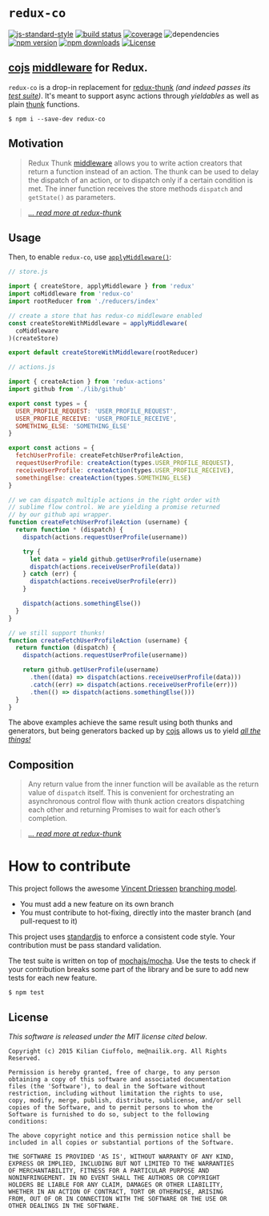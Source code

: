 # `redux-co`

[![js-standard-style](https://img.shields.io/badge/code%20style-Standard-green.svg?style=flat-square)](https://github.com/feross/standard)
[![build status](https://img.shields.io/wercker/ci/567b8fc61e29124443086121.svg?style=flat-square)](https://app.wercker.com/#applications/567b8fc61e29124443086121)
[![coverage](https://img.shields.io/codeclimate/coverage/github/kilianc/redux-co.svg?style=flat-square)](https://codeclimate.com/github/kilianc/redux-co/coverage)
![dependencies](https://img.shields.io/david/kilianc/redux-co.svg?style=flat-square)
[![npm version](https://img.shields.io/npm/v/redux-co.svg?style=flat-square)](https://www.npmjs.com/package/redux-co)
[![npm downloads](https://img.shields.io/npm/dm/redux-co.svg?style=flat-square)](https://www.npmjs.com/package/redux-co)
[![License](https://img.shields.io/npm/l/redux-co.svg?style=flat-square)](https://www.npmjs.com/package/redux-co)

## [cojs](https://github.com/tj/co) [middleware](http://rackt.github.io/redux/docs/advanced/Middleware.html) for Redux.

`redux-co` is a drop-in replacement for [redux-thunk](https://github.com/gaearon/redux-thunk) *(and indeed passes its [test suite](test/index.test.js))*. It's meant to support async actions through *yieldables* as well as plain [thunk](https://en.wikipedia.org/wiki/Thunk) functions.

    $ npm i --save-dev redux-co

## Motivation

> Redux Thunk [middleware](https://github.com/rackt/redux/blob/master/docs/advanced/Middleware.md) allows you to write action creators that return a function instead of an action. The thunk can be used to delay the dispatch of an action, or to dispatch only if a certain condition is met. The inner function receives the store methods `dispatch` and `getState()` as parameters.

> *[... read more at redux-thunk](https://github.com/gaearon/redux-thunk#motivation)*

## Usage

Then, to enable `redux-co`, use [`applyMiddleware()`](http://rackt.github.io/redux/docs/api/applyMiddleware.html):

```js
// store.js

import { createStore, applyMiddleware } from 'redux'
import coMiddleware from 'redux-co'
import rootReducer from './reducers/index'

// create a store that has redux-co middleware enabled
const createStoreWithMiddleware = applyMiddleware(
  coMiddleware
)(createStore)

export default createStoreWithMiddleware(rootReducer)

```

```js
// actions.js

import { createAction } from 'redux-actions'
import github from './lib/github'

export const types = {
  USER_PROFILE_REQUEST: 'USER_PROFILE_REQUEST',
  USER_PROFILE_RECEIVE: 'USER_PROFILE_RECEIVE',
  SOMETHING_ELSE: 'SOMETHING_ELSE'
}

export const actions = {
  fetchUserProfile: createFetchUserProfileAction,
  requestUserProfile: createAction(types.USER_PROFILE_REQUEST),
  receiveUserProfile: createAction(types.USER_PROFILE_RECEIVE),
  somethingElse: createAction(types.SOMETHING_ELSE)
}

// we can dispatch multiple actions in the right order with
// sublime flow control. We are yielding a promise returned
// by our github api wrapper.
function createFetchUserProfileAction (username) {
  return function * (dispatch) {
    dispatch(actions.requestUserProfile(username))

    try {
      let data = yield github.getUserProfile(username)
      dispatch(actions.receiveUserProfile(data))
    } catch (err) {
      dispatch(actions.receiveUserProfile(err))
    }

    dispatch(actions.somethingElse())
  }
}

// we still support thunks!
function createFetchUserProfileAction (username) {
  return function (dispatch) {
    dispatch(actions.requestUserProfile(username))

    return github.getUserProfile(username)
      .then((data) => dispatch(actions.receiveUserProfile(data)))
      .catch((err) => dispatch(actions.receiveUserProfile(err)))
      .then(() => dispatch(actions.somethingElse()))
  }
}

```

The above examples achieve the same result using both thunks and generators, but being generators backed up by [cojs](https://github.com/tj/co) allows us to yield [*all the things!*](https://github.com/tj/co#yieldables)

## Composition

> Any return value from the inner function will be available as the return value of `dispatch` itself. This is convenient for orchestrating an asynchronous control flow with thunk action creators dispatching each other and returning Promises to wait for each other’s completion.

> *[... read more at redux-thunk](https://github.com/gaearon/redux-thunk#composition)*

# How to contribute

This project follows the awesome [Vincent Driessen](http://nvie.com/about/) [branching model](http://nvie.com/posts/a-successful-git-branching-model/).

* You must add a new feature on its own branch
* You must contribute to hot-fixing, directly into the master branch (and pull-request to it)

This project uses [standardjs](https://github.com/feross/standard) to enforce a consistent code style. Your contribution must be pass standard validation.

The test suite is written on top of [mochajs/mocha](http://mochajs.org/). Use the tests to check if your contribution breaks some part of the library and be sure to add new tests for each new feature.

    $ npm test

## License

_This software is released under the MIT license cited below_.

    Copyright (c) 2015 Kilian Ciuffolo, me@nailik.org. All Rights Reserved.

    Permission is hereby granted, free of charge, to any person
    obtaining a copy of this software and associated documentation
    files (the 'Software'), to deal in the Software without
    restriction, including without limitation the rights to use,
    copy, modify, merge, publish, distribute, sublicense, and/or sell
    copies of the Software, and to permit persons to whom the
    Software is furnished to do so, subject to the following
    conditions:

    The above copyright notice and this permission notice shall be
    included in all copies or substantial portions of the Software.

    THE SOFTWARE IS PROVIDED 'AS IS', WITHOUT WARRANTY OF ANY KIND,
    EXPRESS OR IMPLIED, INCLUDING BUT NOT LIMITED TO THE WARRANTIES
    OF MERCHANTABILITY, FITNESS FOR A PARTICULAR PURPOSE AND
    NONINFRINGEMENT. IN NO EVENT SHALL THE AUTHORS OR COPYRIGHT
    HOLDERS BE LIABLE FOR ANY CLAIM, DAMAGES OR OTHER LIABILITY,
    WHETHER IN AN ACTION OF CONTRACT, TORT OR OTHERWISE, ARISING
    FROM, OUT OF OR IN CONNECTION WITH THE SOFTWARE OR THE USE OR
    OTHER DEALINGS IN THE SOFTWARE.
